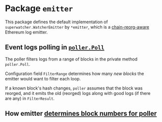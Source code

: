 <!-- markdownlint-configure-file { "MD013": { "code_blocks": false } } -->

# Package `emitter`

This package defines the default implementation of `superwatcher.WatcherEmitter`
by `*emitter`, which is a [chain-reorg-aware](./REORG.md) Ethereum log emitter.

## Event logs polling in [`poller.Poll`](./poller.go)

The poller filters logs from a range of blocks in the private method `poller.Poll`.

Configuration field `FilterRange` determines how many _new blocks_ the emitter
would want to filter each loop.

If a known block's hash changes, `poller` assumes that the block was reorged,
and it emits the old (reorged) logs along with good logs (if there are any) in `FilterResult`.

## How emitter [determines block numbers for poller](./FILTERING.md)

